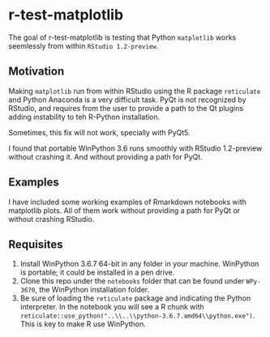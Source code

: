 
<!-- README.md is generated from README.Rmd. Please edit that file -->

# r-test-matplotlib

The goal of r-test-matplotlib is testing that Python `matplotlib` works
seemlessly from within `RStudio 1.2-preview`.

## Motivation

Making `matplotlib` run from within RStudio using the R package
`reticulate` and Python Anaconda is a very difficult task. PyQt is not
recognized by RStudio, and requires from the user to provide a path to
the Qt plugins adding instability to teh R-Python installation.

Sometimes, this fix will not work, specially with PyQt5.

I found that portable WinPython 3.6 runs smoothly with RStudio
1.2-preview without crashing it. And without providing a path for PyQt.

## Examples

I have included some working examples of Rmarkdown notebooks with
matplotlib plots. All of them work without providing a path for PyQt or
without crashing RStudio.

## Requisites

1.  Install WinPython 3.6.7 64-bit in any folder in your machine.
    WinPython is portable; it could be installed in a pen drive.
2.  Clone this repo under the `notebooks` folder that can be found under
    `WPy-3670`, the WinPython installation folder.
3.  Be sure of loading the `reticulate` package and indicating the
    Python interpreter. In the notebook you will see a R chunk with
    `reticulate::use_python("..\\..\\python-3.6.7.amd64\\python.exe")`.
    This is key to make R use WinPython.
